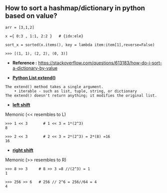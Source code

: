 
## How to sort a hashmap/dictionary in python based on value?

```
arr = [3,1,2]

x ={ 0:3 , 1:1, 2:2 }   # {idx:ele}

sort_x = sorted(x.items(), key = lambda item:item[1],reverse=False)

>>> [(1, 1), (2, 2), (0, 3)]
```

- **Reference :**   https://stackoverflow.com/questions/613183/how-do-i-sort-a-dictionary-by-value




- **[Python List extend()](https://www.programiz.com/python-programming/methods/list/extend)**
```
The extend() method takes a single argument.
    • iterable - such as list, tuple, string, or dictionary
The extend() doesn't return anything; it modifies the original list.
```



- **[left shift](https://processing.org/reference/leftshift.html)**

Memonic (<< resembles to L)
```
>>> 1 << 3       # 1 << 3 = 1*(2^3)
8

>>> 2 << 3       # 2 << 3 = 2*(2^3) = 2*(8) =16
16
```


- **[right shift](https://processing.org/reference/rightshift.html)**


Memonic (>> resembles to R)
```
>>> 8 >> 3     # 8 >> 3 =8 //(2^3) = 1
1

>>> 256 >> 6   # 256 // 2^6 = 256//64 = 4
4
```